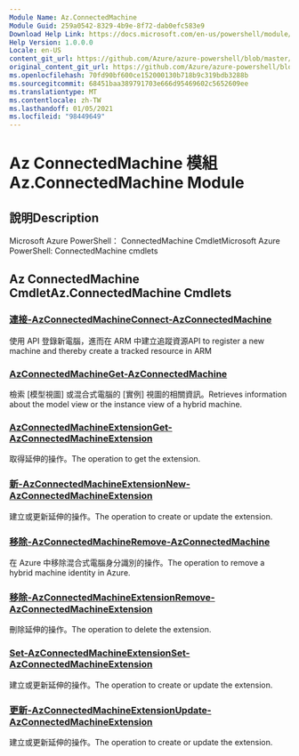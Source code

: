 ```yaml
---
Module Name: Az.ConnectedMachine
Module Guid: 259a0542-8329-4b9e-8f72-dab0efc583e9
Download Help Link: https://docs.microsoft.com/en-us/powershell/module/az.connectedmachine
Help Version: 1.0.0.0
Locale: en-US
content_git_url: https://github.com/Azure/azure-powershell/blob/master/src/ConnectedMachine/help/Az.ConnectedMachine.md
original_content_git_url: https://github.com/Azure/azure-powershell/blob/master/src/ConnectedMachine/help/Az.ConnectedMachine.md
ms.openlocfilehash: 70fd90bf600ce152000130b718b9c319bdb3288b
ms.sourcegitcommit: 68451baa389791703e666d95469602c5652609ee
ms.translationtype: MT
ms.contentlocale: zh-TW
ms.lasthandoff: 01/05/2021
ms.locfileid: "98449649"
---
```

# <span data-ttu-id="21451-101">Az ConnectedMachine 模組</span><span class="sxs-lookup"><span data-stu-id="21451-101">Az.ConnectedMachine Module</span></span>
## <span data-ttu-id="21451-102">說明</span><span class="sxs-lookup"><span data-stu-id="21451-102">Description</span></span>
<span data-ttu-id="21451-103">Microsoft Azure PowerShell： ConnectedMachine Cmdlet</span><span class="sxs-lookup"><span data-stu-id="21451-103">Microsoft Azure PowerShell: ConnectedMachine cmdlets</span></span>

## <span data-ttu-id="21451-104">Az ConnectedMachine Cmdlet</span><span class="sxs-lookup"><span data-stu-id="21451-104">Az.ConnectedMachine Cmdlets</span></span>
### [<span data-ttu-id="21451-105">連接-AzConnectedMachine</span><span class="sxs-lookup"><span data-stu-id="21451-105">Connect-AzConnectedMachine</span></span>](Connect-AzConnectedMachine.md)
<span data-ttu-id="21451-106">使用 API 登錄新電腦，進而在 ARM 中建立追蹤資源</span><span class="sxs-lookup"><span data-stu-id="21451-106">API to register a new machine and thereby create a tracked resource in ARM</span></span>

### [<span data-ttu-id="21451-107">AzConnectedMachine</span><span class="sxs-lookup"><span data-stu-id="21451-107">Get-AzConnectedMachine</span></span>](Get-AzConnectedMachine.md)
<span data-ttu-id="21451-108">檢索 [模型視圖] 或混合式電腦的 [實例] 視圖的相關資訊。</span><span class="sxs-lookup"><span data-stu-id="21451-108">Retrieves information about the model view or the instance view of a hybrid machine.</span></span>

### [<span data-ttu-id="21451-109">AzConnectedMachineExtension</span><span class="sxs-lookup"><span data-stu-id="21451-109">Get-AzConnectedMachineExtension</span></span>](Get-AzConnectedMachineExtension.md)
<span data-ttu-id="21451-110">取得延伸的操作。</span><span class="sxs-lookup"><span data-stu-id="21451-110">The operation to get the extension.</span></span>

### [<span data-ttu-id="21451-111">新-AzConnectedMachineExtension</span><span class="sxs-lookup"><span data-stu-id="21451-111">New-AzConnectedMachineExtension</span></span>](New-AzConnectedMachineExtension.md)
<span data-ttu-id="21451-112">建立或更新延伸的操作。</span><span class="sxs-lookup"><span data-stu-id="21451-112">The operation to create or update the extension.</span></span>

### [<span data-ttu-id="21451-113">移除-AzConnectedMachine</span><span class="sxs-lookup"><span data-stu-id="21451-113">Remove-AzConnectedMachine</span></span>](Remove-AzConnectedMachine.md)
<span data-ttu-id="21451-114">在 Azure 中移除混合式電腦身分識別的操作。</span><span class="sxs-lookup"><span data-stu-id="21451-114">The operation to remove a hybrid machine identity in Azure.</span></span>

### [<span data-ttu-id="21451-115">移除-AzConnectedMachineExtension</span><span class="sxs-lookup"><span data-stu-id="21451-115">Remove-AzConnectedMachineExtension</span></span>](Remove-AzConnectedMachineExtension.md)
<span data-ttu-id="21451-116">刪除延伸的操作。</span><span class="sxs-lookup"><span data-stu-id="21451-116">The operation to delete the extension.</span></span>

### [<span data-ttu-id="21451-117">Set-AzConnectedMachineExtension</span><span class="sxs-lookup"><span data-stu-id="21451-117">Set-AzConnectedMachineExtension</span></span>](Set-AzConnectedMachineExtension.md)
<span data-ttu-id="21451-118">建立或更新延伸的操作。</span><span class="sxs-lookup"><span data-stu-id="21451-118">The operation to create or update the extension.</span></span>

### [<span data-ttu-id="21451-119">更新-AzConnectedMachineExtension</span><span class="sxs-lookup"><span data-stu-id="21451-119">Update-AzConnectedMachineExtension</span></span>](Update-AzConnectedMachineExtension.md)
<span data-ttu-id="21451-120">建立或更新延伸的操作。</span><span class="sxs-lookup"><span data-stu-id="21451-120">The operation to create or update the extension.</span></span>

